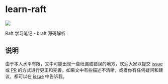 learn-raft
===

[![](https://img.shields.io/github/stars/wine93/learn-raft.svg?style=social&label=Stars)](https://github.com/wine93/learn-raft)

Raft 学习笔记 - braft 源码解析

说明
---
由于本人水平有限，文中可能出现一些纰漏或错误的地方，欢迎大家以提交 [issue][issue] 或 [PR][pull-request] 的方式进行更正和完善。如果文中有些描述不清晰，或者你有任何疑问和建议，都可以在 [issue][issue] 中告诉我。

[issue]: https://github.com/Wine93/learn-raft/issues
[pull-request]: https://github.com/Wine93/learn-raft/pulls
